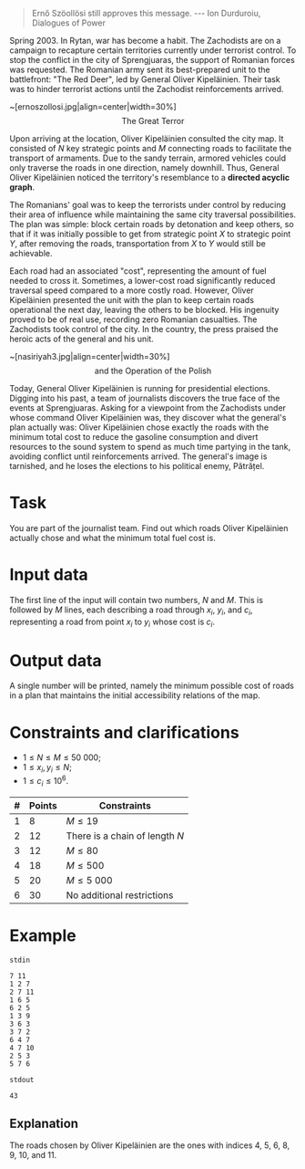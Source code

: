 
> Ernő Szöollösi still approves this message.
> --- Ion Durduroiu, Dialogues of Power

Spring 2003. In Rytan, war has become a habit. The Zachodists are on a campaign to recapture certain territories currently under terrorist control. To stop the conflict in the city of Sprengjuaras, the support of Romanian forces was requested. The Romanian army sent its best-prepared unit to the battlefront: "The Red Deer", led by General Oliver Kipeläinien. Their task was to hinder terrorist actions until the Zachodist reinforcements arrived.

~[ernoszollosi.jpg|align=center|width=30%]
$$
\text{The Great Terror}
$$

Upon arriving at the location, Oliver Kipeläinien consulted the city map. It consisted of $N$ key strategic points and $M$ connecting roads to facilitate the transport of armaments. Due to the sandy terrain, armored vehicles could only traverse the roads in one direction, namely downhill. Thus, General Oliver Kipeläinien noticed the territory's resemblance to a **directed acyclic graph**.

The Romanians' goal was to keep the terrorists under control by reducing their area of influence while maintaining the same city traversal possibilities. The plan was simple: block certain roads by detonation and keep others, so that if it was initially possible to get from strategic point $X$ to strategic point $Y$, after removing the roads, transportation from $X$ to $Y$ would still be achievable.

Each road had an associated "cost", representing the amount of fuel needed to cross it. Sometimes, a lower-cost road significantly reduced traversal speed compared to a more costly road. However, Oliver Kipeläinien presented the unit with the plan to keep certain roads operational the next day, leaving the others to be blocked. His ingenuity proved to be of real use, recording zero Romanian casualties. The Zachodists took control of the city. In the country, the press praised the heroic acts of the general and his unit.

~[nasiriyah3.jpg|align=center|width=30%]
$$
\text{and the Operation of the Polish}
$$

Today, General Oliver Kipeläinien is running for presidential elections. Digging into his past, a team of journalists discovers the true face of the events at Sprengjuaras. Asking for a viewpoint from the Zachodists under whose command Oliver Kipeläinien was, they discover what the general's plan actually was: Oliver Kipeläinien chose exactly the roads with the minimum total cost to reduce the gasoline consumption and divert resources to the sound system to spend as much time partying in the tank, avoiding conflict until reinforcements arrived. The general's image is tarnished, and he loses the elections to his political enemy, Pătrățel.

# Task

You are part of the journalist team. Find out which roads Oliver Kipeläinien actually chose and what the minimum total fuel cost is.

# Input data

The first line of the input will contain two numbers, $N$ and $M$. This is followed by $M$ lines, each describing a road through $x_i$, $y_i$, and $c_i$, representing a road from point $x_i$ to $y_i$ whose cost is $c_i$.

# Output data

A single number will be printed, namely the minimum possible cost of roads in a plan that maintains the initial accessibility relations of the map.

# Constraints and clarifications

* $1 \le N \le M \le 50\ 000$;
* $1 \le x_i, y_i \le N$;
* $1 \le c_i \le 10^6$.

|#| Points | Constraints |
|-|---------|------------|
|1|    8    | $M \le 19$ |
|2|   12    | There is a chain of length $N$ |
|3|   12    | $M \le 80$ |
|4|   18    | $M \le 500$ |
|5|   20    | $M \le 5\ 000$ |
|6|   30    | No additional restrictions |

# Example

`stdin`
```
7 11
1 2 7
2 7 11
1 6 5
6 2 5
1 3 9
3 6 3
3 7 2
6 4 7
4 7 10
2 5 3
5 7 6
```

`stdout`
```
43
```

## Explanation

The roads chosen by Oliver Kipeläinien are the ones with indices $4$, $5$, $6$, $8$, $9$, $10$, and $11$.
